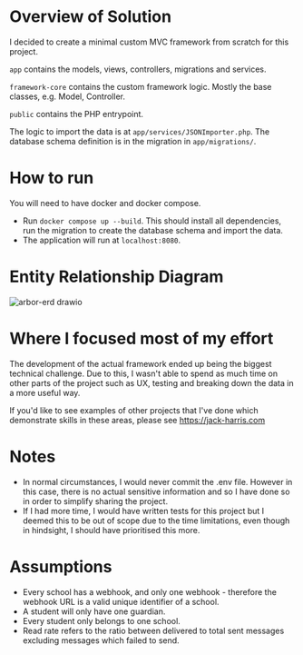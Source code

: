 
# Overview of Solution

I decided to create a minimal custom MVC framework from scratch for this project.

`app` contains the models, views, controllers, migrations and services.

`framework-core` contains the custom framework logic. Mostly the base classes, e.g. Model, Controller.

`public` contains the PHP entrypoint.

The logic to import the data is at `app/services/JSONImporter.php`.
The database schema definition is in the migration in `app/migrations/`.

# How to run

You will need to have docker and docker compose.

- Run `docker compose up --build`. This should install all dependencies, run the migration to create the database schema and import the data.
- The application will run at `localhost:8080`.

# Entity Relationship Diagram

![arbor-erd drawio](https://github.com/user-attachments/assets/b75a3e59-7363-4803-b578-31557aad78d9)

# Where I focused most of my effort

The development of the actual framework ended up being the biggest technical challenge. Due to this, I wasn't able to spend as much time on other parts of the project such as UX, testing and breaking down the data in a more useful way.

If you'd like to see examples of other projects that I've done which demonstrate skills in these areas, please see https://jack-harris.com

# Notes

- In normal circumstances, I would never commit the .env file. However in this case, there is no actual sensitive information and so I have done so in order to simplify sharing the project.
- If I had more time, I would have written tests for this project but I deemed this to be out of scope due to the time limitations, even though in hindsight, I should have prioritised this more.

# Assumptions

- Every school has a webhook, and only one webhook - therefore the webhook URL is a valid unique identifier of a school.
- A student will only have one guardian.
- Every student only belongs to one school.
- Read rate refers to the ratio between delivered to total sent messages excluding messages which failed to send.
